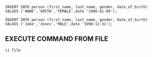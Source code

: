 ```
INSERT INTO person (first_name, last_name, gender, date_of_birth)
VALUES ('ANNE','SMITH','FEMALE',date '1998-01-09');

INSERT INTO person (first_name, last_name, gender, date_of_birth)
VALUES ('Jake','Jones','MALE',date '1990-12-31');
```

## EXECUTE COMMAND FROM FILE
```
\i file
```


```

```